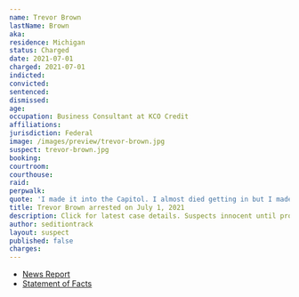 ```yaml
---
name: Trevor Brown
lastName: Brown
aka:
residence: Michigan
status: Charged
date: 2021-07-01
charged: 2021-07-01
indicted:
convicted:
sentenced:
dismissed:
age:
occupation: Business Consultant at KCO Credit
affiliations:
jurisdiction: Federal
image: /images/preview/trevor-brown.jpg
suspect: trevor-brown.jpg
booking:
courtroom:
courthouse:
raid:
perpwalk:
quote: 'I made it into the Capitol. I almost died getting in but I made it.'
title: Trevor Brown arrested on July 1, 2021
description: Click for latest case details. Suspects innocent until proven guilty.
author: seditiontrack
layout: suspect
published: false
charges:
---
```

- [News Report]()
- [Statement of Facts](https://www.justice.gov/usao-dc/case-multi-defendant/file/1408656/download)
